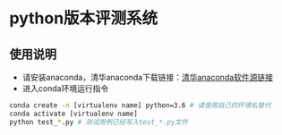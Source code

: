 # python版本评测系统

## 使用说明

- 请安装anaconda，清华anaconda下载链接：[清华anaconda软件源链接](https://mirrors.tuna.tsinghua.edu.cn/anaconda/archive/)
- 进入conda环境运行指令

```bash
conda create -n [virtualenv name] python=3.6 # 请使用自己的环境名替代
conda activate [virtualenv name]
python test_*.py # 测试用例已经写入test_*.py文件
```